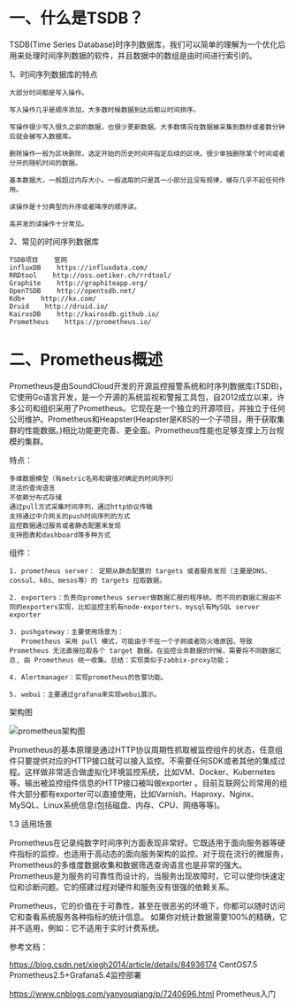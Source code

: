 # 一、什么是TSDB？

TSDB(Time Series Database)时序列数据库，我们可以简单的理解为一个优化后用来处理时间序列数据的软件，并且数据中的数组是由时间进行索引的。

1、时间序列数据库的特点

    大部分时间都是写入操作。

    写入操作几乎是顺序添加，大多数时候数据到达后都以时间排序。

    写操作很少写入很久之前的数据，也很少更新数据。大多数情况在数据被采集到数秒或者数分钟后就会被写入数据库。

    删除操作一般为区块删除，选定开始的历史时间并指定后续的区块。很少单独删除某个时间或者分开的随机时间的数据。

    基本数据大，一般超过内存大小。一般选取的只是其一小部分且没有规律，缓存几乎不起任何作用。

    读操作是十分典型的升序或者降序的顺序读。

    高并发的读操作十分常见。

2、常见的时间序列数据库
```
TSDB项目    官网
influxDB    https://influxdata.com/
RRDtool    http://oss.oetiker.ch/rrdtool/
Graphite    http://graphiteapp.org/
OpenTSDB    http://opentsdb.net/
Kdb+    http://kx.com/
Druid    http://druid.io/
KairosDB    http://kairosdb.github.io/
Prometheus    https://prometheus.io/
```

# 二、Prometheus概述

Prometheus是由SoundCloud开发的开源监控报警系统和时序列数据库(TSDB)，它使用Go语言开发，是一个开源的系统监视和警报工具包，自2012成立以来，许多公司和组织采用了Prometheus。它现在是一个独立的开源项目，并独立于任何公司维护。Prometheus和Heapster(Heapster是K8S的一个子项目，用于获取集群的性能数据。)相比功能更完善、更全面。Prometheus性能也足够支撑上万台规模的集群。

特点：

    多维数据模型（有metric名称和键值对确定的时间序列）
    灵活的查询语言
    不依赖分布式存储
    通过pull方式采集时间序列，通过http协议传输
    支持通过中介网关的push时间序列的方式
    监控数据通过服务或者静态配置来发现
    支持图表和dashboard等多种方式

组件：

    1. prometheus server： 定期从静态配置的 targets 或者服务发现（主要是DNS、consul、k8s、mesos等）的 targets 拉取数据。
    
    2. exporters：负责向prometheus server做数据汇报的程序统。而不同的数据汇报由不同的exporters实现，比如监控主机有node-exporters，mysql有MySQL server exporter
    
    3. pushgateway：主要使用场景为：
       Prometheus 采用 pull 模式，可能由于不在一个子网或者防火墙原因，导致 Prometheus 无法直接拉取各个 target 数据。在监控业务数据的时候，需要将不同数据汇总, 由 Prometheus 统一收集。总结：实现类似于zabbix-proxy功能；
    
    4. Alertmanager：实现prometheus的告警功能。
     
    5. webui：主要通过grafana来实现webui展示。

架构图

  ![prometheus架构图](https://github.com/Lancger/opslinux/blob/master/images/prometheus.png)

Prometheus的基本原理是通过HTTP协议周期性抓取被监控组件的状态，任意组件只要提供对应的HTTP接口就可以接入监控。不需要任何SDK或者其他的集成过程。这样做非常适合做虚拟化环境监控系统，比如VM、Docker、Kubernetes等。输出被监控组件信息的HTTP接口被叫做exporter 。目前互联网公司常用的组件大部分都有exporter可以直接使用，比如Varnish、Haproxy、Nginx、MySQL、Linux系统信息(包括磁盘、内存、CPU、网络等等)。

1.3 适用场景

Prometheus在记录纯数字时间序列方面表现非常好。它既适用于面向服务器等硬件指标的监控，也适用于高动态的面向服务架构的监控。对于现在流行的微服务，Prometheus的多维度数据收集和数据筛选查询语言也是非常的强大。Prometheus是为服务的可靠性而设计的，当服务出现故障时，它可以使你快速定位和诊断问题。它的搭建过程对硬件和服务没有很强的依赖关系。

Prometheus，它的价值在于可靠性，甚至在很恶劣的环境下，你都可以随时访问它和查看系统服务各种指标的统计信息。 如果你对统计数据需要100%的精确，它并不适用，例如：它不适用于实时计费系统。


参考文档：

https://blog.csdn.net/xiegh2014/article/details/84936174   CentOS7.5 Prometheus2.5+Grafana5.4监控部署

https://www.cnblogs.com/yanyouqiang/p/7240696.html   Prometheus入门 
